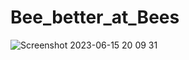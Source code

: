 # Bee_better_at_Bees


![Screenshot 2023-06-15 20 09 31](https://github.com/GTNewHorizons/Bee_better_at_Bees/assets/2970688/2f4578ee-cfe7-42d7-bac0-5b92887fb3cd)
